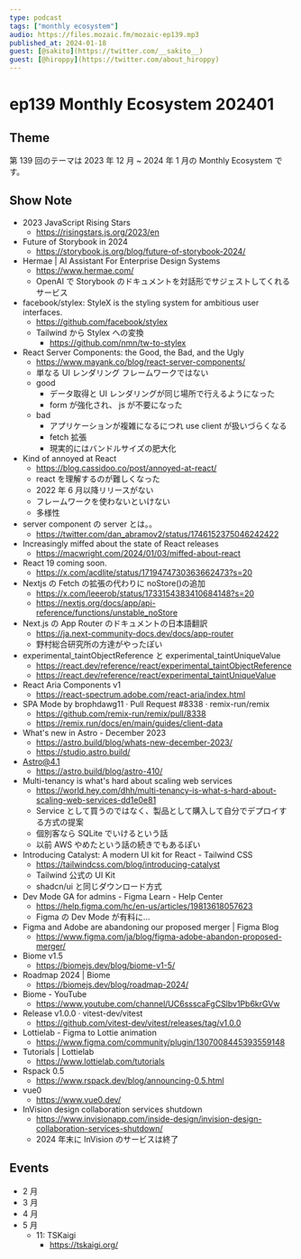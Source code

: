 ```yaml
---
type: podcast
tags: ["monthly ecosystem"]
audio: https://files.mozaic.fm/mozaic-ep139.mp3
published_at: 2024-01-18
guest: [@sakito](https://twitter.com/__sakito__)
guest: [@hiroppy](https://twitter.com/about_hiroppy)
---
```


# ep139 Monthly Ecosystem 202401

## Theme

第 139 回のテーマは 2023 年 12 月 ~ 2024 年 1 月の Monthly Ecosystem です。

## Show Note

- 2023 JavaScript Rising Stars
  - https://risingstars.js.org/2023/en
- Future of Storybook in 2024
  - https://storybook.js.org/blog/future-of-storybook-2024/
- Hermae | AI Assistant For Enterprise Design Systems
  - https://www.hermae.com/
  - OpenAI で Storybook のドキュメントを対話形でサジェストしてくれるサービス
- facebook/stylex: StyleX is the styling system for ambitious user interfaces.
  - https://github.com/facebook/stylex
  - Tailwind から Stylex への変換
    - https://github.com/nmn/tw-to-stylex
- React Server Components: the Good, the Bad, and the Ugly
  - https://www.mayank.co/blog/react-server-components/
  - 単なる UI レンダリング フレームワークではない
  - good
    - データ取得と UI レンダリングが同じ場所で行えるようになった
    - form が強化され、 js が不要になった
  - bad
    - アプリケーションが複雑になるにつれ use client が扱いづらくなる
    - fetch 拡張
    - 現実的にはバンドルサイズの肥大化
- Kind of annoyed at React
  - https://blog.cassidoo.co/post/annoyed-at-react/
  - react を理解するのが難しくなった
  - 2022 年 6 月以降リリースがない
  - フレームワークを使わないといけない
  - 多様性
- server component の server とは。。
  - https://twitter.com/dan_abramov2/status/1746152375046242422
- Increasingly miffed about the state of React releases
  - https://macwright.com/2024/01/03/miffed-about-react
- React 19 coming soon.
  - https://x.com/acdlite/status/1719474730363662473?s=20
- Nextjs の Fetch の拡張の代わりに noStore()の追加
  - https://x.com/leeerob/status/1733154383410684148?s=20
  - https://nextjs.org/docs/app/api-reference/functions/unstable_noStore
- Next.js の App Router のドキュメントの日本語翻訳
  - https://ja.next-community-docs.dev/docs/app-router
  - 野村総合研究所の方達がやったぽい
- experimental_taintObjectReference と experimental_taintUniqueValue
  - https://react.dev/reference/react/experimental_taintObjectReference
  - https://react.dev/reference/react/experimental_taintUniqueValue
- React Aria Components v1
  - https://react-spectrum.adobe.com/react-aria/index.html
- SPA Mode by brophdawg11 · Pull Request #8338 · remix-run/remix
  - https://github.com/remix-run/remix/pull/8338
  - https://remix.run/docs/en/main/guides/client-data
- What's new in Astro - December 2023
  - https://astro.build/blog/whats-new-december-2023/
  - https://studio.astro.build/
- Astro@4.1
  - https://astro.build/blog/astro-410/
- Multi-tenancy is what's hard about scaling web services
  - https://world.hey.com/dhh/multi-tenancy-is-what-s-hard-about-scaling-web-services-dd1e0e81
  - Service として買うのではなく、製品として購入して自分でデプロイする方式の提案
  - 個別客なら SQLite でいけるという話
  - 以前 AWS やめたという話の続きでもあるぽい
- Introducing Catalyst: A modern UI kit for React - Tailwind CSS
  - https://tailwindcss.com/blog/introducing-catalyst
  - Tailwind 公式の UI Kit
  - shadcn/ui と同じダウンロード方式
- Dev Mode GA for admins - Figma Learn - Help Center
  - https://help.figma.com/hc/en-us/articles/19813618057623
  - Figma の Dev Mode が有料に...
- Figma and Adobe are abandoning our proposed merger | Figma Blog
  - https://www.figma.com/ja/blog/figma-adobe-abandon-proposed-merger/
- Biome v1.5
  - https://biomejs.dev/blog/biome-v1-5/
- Roadmap 2024 | Biome
  - https://biomejs.dev/blog/roadmap-2024/
- Biome - YouTube
  - https://www.youtube.com/channel/UC6ssscaFgCSlbv1Pb6krGVw
- Release v1.0.0 · vitest-dev/vitest
  - https://github.com/vitest-dev/vitest/releases/tag/v1.0.0
- Lottielab - Figma to Lottie animation
  - https://www.figma.com/community/plugin/1307008445393559148
- Tutorials | Lottielab
  - https://www.lottielab.com/tutorials
- Rspack 0.5
  - https://www.rspack.dev/blog/announcing-0.5.html
- vue0
  - https://www.vue0.dev/
- InVision design collaboration services shutdown
  - https://www.invisionapp.com/inside-design/invision-design-collaboration-services-shutdown/
  - 2024 年末に InVision のサービスは終了

## Events

- 2 月
- 3 月
- 4 月
- 5 月
  - 11: TSKaigi
    - https://tskaigi.org/
